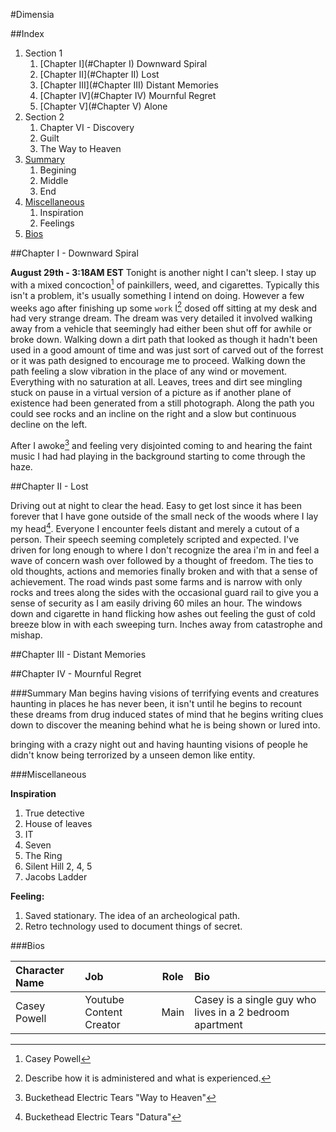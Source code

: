 #Dimensia

##Index
1. Section 1
	1. [Chapter I](#Chapter I) Downward Spiral
	2. [Chapter II](#Chapter II) Lost
	3. [Chapter III](#Chapter III) Distant Memories
	4. [Chapter IV](#Chapter IV) Mournful Regret
	5. [Chapter V](#Chapter V) Alone
2. Section 2
	1. Chapter VI - Discovery
	2. Guilt
	3. The Way to Heaven	
3. [Summary](#Summary)
	1. Begining
	2. Middle
	3. End	
4. [Miscellaneous](#Miscellaneous)
	1. Inspiration
	2. Feelings
5. [Bios](#Bios)

<a name="Chapter I"></a>
##Chapter I - Downward Spiral
<!--
NOTES

This will be the part where the first sets of dreams are described and the living situation and lifestyle are elaborated on and building up the sense of the differentiating details of the story and dropping a few clues to the path that it will be taking and where it will first introduce some of the maleficent beings living in the world.
-->

**August 29th - 3:18AM EST** Tonight is another night I can't sleep. I stay up with a mixed concoction[^a] of painkillers, weed, and cigarettes. Typically this isn't a problem, it's usually something I intend on doing. However a few weeks ago after finishing up some ``work`` I[^b] dosed off sitting at my desk and had very strange dream. The dream was very detailed it involved walking away from a vehicle that seemingly had either been shut off for awhile or broke down. Walking down a dirt path that looked as though it hadn't been used in a good amount of time and was just sort of carved out of the forrest or it was path designed to encourage me to proceed. Walking down the path feeling a slow vibration in the place of any wind or movement. Everything with no saturation at all. Leaves, trees and dirt see mingling stuck on pause in a virtual version of a picture as if another plane of existence had been generated from a still photograph. Along the path you could see rocks and an incline on the right and a slow but continuous decline on the left. 

After I awoke[^music 1] and feeling very disjointed coming to and hearing the faint music I had had playing in the background starting to come through the haze.

[^a]:Casey Powell 
[^b]:Describe how it is administered and what is experienced.
[^music 1]: Buckethead Electric Tears "Way to Heaven"

<a name="Chapter II"></a>
##Chapter II - Lost
<!--
NOTES

After the first section introduces the first of a many dreams this will elaborate on the tangible world in which he feels disconnected with and how he operates with basic tasks. Detailing uncomfortable menial tasks: having a emotional collapse while alone in the laundry room.
-->

Driving out at night to clear the head. Easy to get lost since it has been forever that I have gone outside of the small neck of the woods where I lay my head[^music 2]. Everyone I encounter feels distant and merely a cutout of a person. Their speech seeming completely scripted and expected. I've driven for long enough to where I don't recognize the area i'm in and feel a wave of concern wash over followed by a thought of freedom. The ties to old thoughts, actions and memories finally broken and with that a sense of achievement. The road winds past some farms and is narrow with  only rocks and trees along the sides with the occasional guard rail to give you a sense of security as I am easily driving 60 miles an hour. The windows down and cigarette in hand flicking how ashes out feeling the gust of cold breeze blow in with each sweeping turn. Inches away from catastrophe and mishap. 

[^music 2]: Buckethead Electric Tears "Datura"

<a name="Chapter III"></a>
##Chapter III - Distant Memories

<a name="Chapter IV"></a>
##Chapter IV - Mournful Regret

<a name="Summary"></a>
###Summary
Man begins having visions of terrifying events and creatures haunting in places he has never been, it isn't until he begins to recount these dreams from drug induced states of mind that he begins writing clues down to discover the meaning behind what he is being shown or lured into.

bringing with a crazy night out and having haunting visions of people he didn't know being terrorized by a unseen demon like entity. 

<a name="Summary"></a>
###Miscellaneous

**Inspiration**

1. True detective
2. House of leaves
3. IT
4. Seven
5. The Ring
6. Silent Hill 2, 4, 5
7. Jacobs Ladder

**Feeling:**

1. Saved stationary. The idea of an archeological path. 
2. Retro technology used to document things of secret.

<a name="Bios"></a>
###Bios

| Character Name  | Job | Role | Bio |
| :-------------- | :---|------| :---|
| Casey Powell    | Youtube Content Creator|Main| Casey is a single guy who lives in a 2 bedroom apartment      |